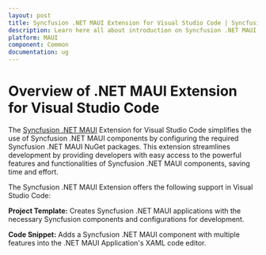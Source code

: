 ```yaml
---
layout: post
title: Syncfusion .NET MAUI Extension for Visual Studio Code | Syncfusion
description: Learn here all about introduction on Syncfusion .NET MAUI extension for Visual Studio Code which made integration made ease.
platform: MAUI
component: Common
documentation: ug
---
```


# Overview of .NET MAUI Extension for Visual Studio Code

The [Syncfusion .NET MAUI](https://marketplace.visualstudio.com/items?itemName=SyncfusionInc.MAUI-VSCode-Extensions) Extension for Visual Studio Code simplifies the use of Syncfusion .NET MAUI components by configuring the required Syncfusion .NET MAUI NuGet packages. This extension streamlines development by providing developers with easy access to the powerful features and functionalities of Syncfusion .NET MAUI components, saving time and effort.

The Syncfusion .NET MAUI Extension offers the following support in Visual Studio Code:

**Project Template:** Creates Syncfusion .NET MAUI applications with the necessary Syncfusion components and configurations for development.

**Code Snippet:** Adds a Syncfusion .NET MAUI component with multiple features into the .NET MAUI Application's XAML code editor.
